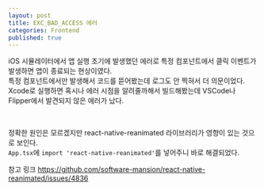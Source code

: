 ```yaml
---
layout: post
title: EXC_BAD_ACCESS 에러
categories: Frontend
published: true
---
```


iOS 시뮬레이터에서 앱 실행 초기에 발생했던 에러로 특정 컴포넌트에서 클릭 이벤트가 발생하면 앱이 종료되는 현상이였다. <br>
특정 컴포넌트에서만 발생해서 코드를 뜯어봤는데 로그도 안 찍혀서 더 의문이었다. <br>
Xcode로 실행하면 혹시나 에러 시점을 알려줄까해서 빌드해봤는데 VSCode나 Flipper에서 발견되지 않은 에러가 났다. 

<br>

정확한 원인은 모르겠지만 react-native-reanimated 라이브러리가 영향이 있는 것으로 보인다. <br>
`App.tsx`에 `import 'react-native-reanimated'`를 넣어주니 바로 해결되었다. <br>

참고 링크 https://github.com/software-mansion/react-native-reanimated/issues/4836
